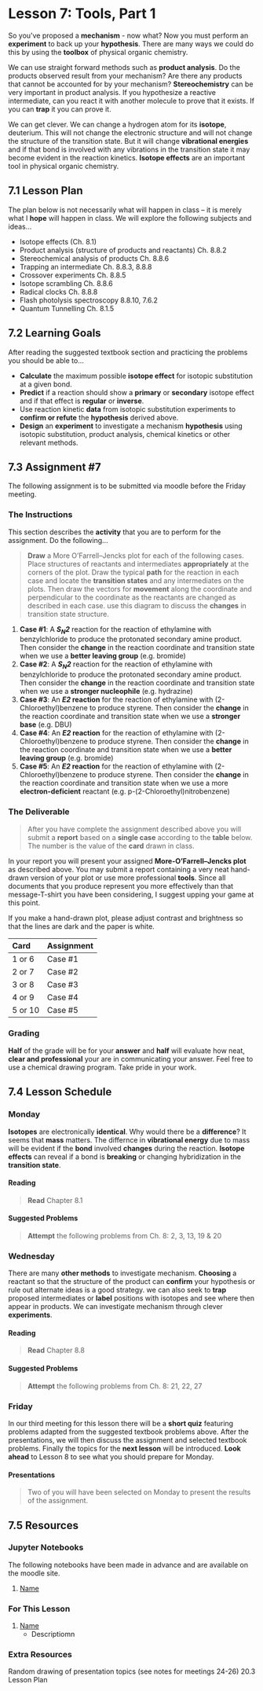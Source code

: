 # Lesson 7: Tools, Part 1

So you've proposed a **mechanism** - now what? Now you must perform an **experiment** to back up your **hypothesis**. There are many ways we could do this by using the **toolbox** of physical organic chemistry.

We can use straight forward methods such as **product analysis**. Do the products observed result from your mechanism? Are there any products that cannot be accounted for by your mechanism? **Stereochemistry** can be very important in product analysis. If you hypothesize a reactive intermediate, can you react it with another molecule to prove that it exists. If you can **trap** it you can prove it.

We can get clever. We can change a hydrogen atom for its **isotope**, deuterium.  This will not change the electronic structure and will not change the structure of the transition state. But it will change **vibrational energies** and if that bond is involved with any vibrations in the transition state it may become evident in the reaction kinetics. **Isotope effects** are an important tool in physical organic chemistry.

## 7.1 Lesson Plan
The plan below is not necessarily what will happen in class – it is merely what I **hope** will happen in class. We will explore the following subjects and ideas&hellip;

- Isotope effects (Ch. 8.1) 
- Product analysis (structure of products and reactants) Ch. 8.8.2 
- Stereochemical analysis of products Ch. 8.8.6
- Trapping an intermediate Ch. 8.8.3, 8.8.8
- Crossover experiments Ch. 8.8.5
- Isotope scrambling Ch. 8.8.6
- Radical clocks Ch. 8.8.8
- Flash photolysis spectroscopy 8.8.10, 7.6.2 
- Quantum Tunnelling Ch. 8.1.5

## 7.2 Learning Goals
After reading the suggested textbook section and practicing the problems you should be able to&hellip;

- **Calculate** the maximum possible **isotope effect** for isotopic substitution at a given bond.
- **Predict** if a reaction should show a **primary** or **secondary** isotope effect and if that effect is **regular** or **inverse**.
- Use reaction kinetic **data** from isotopic substitution experiments to **confirm or refute** the **hypothesis** derived above.
- **Design** an **experiment** to investigate a mechanism **hypothesis** using isotopic substitution, product analysis, chemical kinetics or other relevant methods.

## 7.3 Assignment \#7

The following assignment is to be submitted via moodle before the Friday meeting.

### The Instructions
This section describes the **activity** that you are to perform for the assignment. Do the following&hellip;

> **Draw** a More O’Farrell–Jencks plot for each of the following cases. Place structures of reactants and intermediates **appropriately** at the corners of the plot. Draw the typical **path** for the reaction in each case and locate the **transition states** and any intermediates on the plots. Then draw the vectors for **movement** along the coordinate and perpendicular to the coordinate as the reactants are changed as described in each case. use this diagram to discuss the **changes** in transition state structure.

1. **Case #1**: A ***S<sub>N</sub>2*** reaction for the reaction of ethylamine with benzylchloride to produce the protonated secondary amine product. Then consider the **change** in the reaction coordinate and transition state when we use a **better leaving group** (e.g. bromide)
2. **Case #2**: A ***S<sub>N</sub>2*** reaction for the reaction of ethylamine with benzylchloride to produce the protonated secondary amine product. Then consider the **change** in the reaction coordinate and transition state when we use a **stronger nucleophile** (e.g. hydrazine)
3. **Case #3**: An ***E2* reaction** for the reaction of ethylamine with (2-Chloroethyl)benzene to produce styrene. Then consider the **change** in the reaction coordinate and transition state when we use a **stronger base** (e.g. DBU)
4. **Case #4**: An ***E2* reaction** for the reaction of ethylamine with (2-Chloroethyl)benzene to produce styrene. Then consider the **change** in the reaction coordinate and transition state when we use a **better leaving group** (e.g. bromide)
5. **Case #5**: An ***E2* reaction** for the reaction of ethylamine with (2-Chloroethyl)benzene to produce styrene. Then consider the **change** in the reaction coordinate and transition state when we use a more **electron-deficient** reactant (e.g. p-(2-Chloroethyl)nitrobenzene)


### The Deliverable
> After you have complete the assignment described above you will submit a **report** based on a **single case** according to the **table** below. The number is the value of the **card** drawn in class.

In your report you will present your assigned **More-O’Farrell–Jencks plot** as described above. You may submit a report containing a very neat hand-drawn version of your plot or use more professional **tools**. Since all documents that you produce represent you more effectively than that message-T-shirt you have been considering, I suggest upping your game at this point.

If you make a hand-drawn plot, please adjust contrast and brightness so that the lines are dark and the paper is white. 

| Card      |  Assignment  |
| :---      | :---         |
| 1 or 6    |  Case #1     |
| 2 or 7    |  Case #2     |
| 3 or 8    |  Case #3     |
| 4 or 9    |  Case #4     |
| 5 or 10   |  Case #5     |

### Grading

**Half** of the grade will be for your **answer** and **half** will evaluate how neat, **clear and professional** your are in communicating your answer. Feel free to use a chemical drawing program. Take pride in your work.

## 7.4 Lesson Schedule

### Monday 

**Isotopes** are electronically **identical**. Why would there be a **difference**? It seems that **mass** matters. The differnce in **vibrational energy** due to mass will be evident if the **bond** involved **changes** during the reaction. **Isotope effects** can reveal if a bond is **breaking** or changing hybridization in the **transition state**.

#### Reading

> **Read** Chapter 8.1

#### Suggested Problems

> **Attempt** the following problems from Ch. 8: 2, 3, 13, 19 & 20

### Wednesday

There are many **other methods** to investigate mechanism.  **Choosing** a reactant so that the structure of the product can **confirm** your hypothesis or rule out alternate ideas is a good strategy. we can also seek to **trap** proposed intermediates or **label** positions with isotopes and see where then appear in products. We can investigate mechanism through clever **experiments**.

#### Reading

> **Read** Chapter 8.8  <br>

#### Suggested Problems

> **Attempt** the following problems from Ch. 8: 21, 22, 27

### Friday

In our third meeting for this lesson there will be a **short quiz** featuring problems adapted from the suggested textbook problems above. After the presentations, we will then discuss the assignment and selected textbook problems. Finally the topics for the **next lesson** will be introduced. **Look ahead** to Lesson 8 to see what you should prepare for Monday. 

#### Presentations

> Two of you will have been selected on Monday to present the results of the assignment. 

## 7.5 Resources

### Jupyter Notebooks

The following notebooks have been made in advance and are available on the moodle site.

1. [Name](Resource_Moodle_Link.md)

### For This Lesson

1. [Name](Resource_Moodle_Link.md) 
    - Descriptiomn

### Extra Resources












Random drawing of presentation topics (see notes for meetings 24-26)
20.3 Lesson Plan




